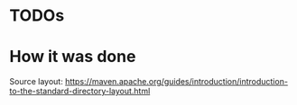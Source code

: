# TODOs

# How it was done

Source layout: https://maven.apache.org/guides/introduction/introduction-to-the-standard-directory-layout.html
